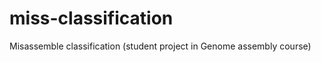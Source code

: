 miss-classification
===================

Misassemble classification (student project in Genome assembly course)
